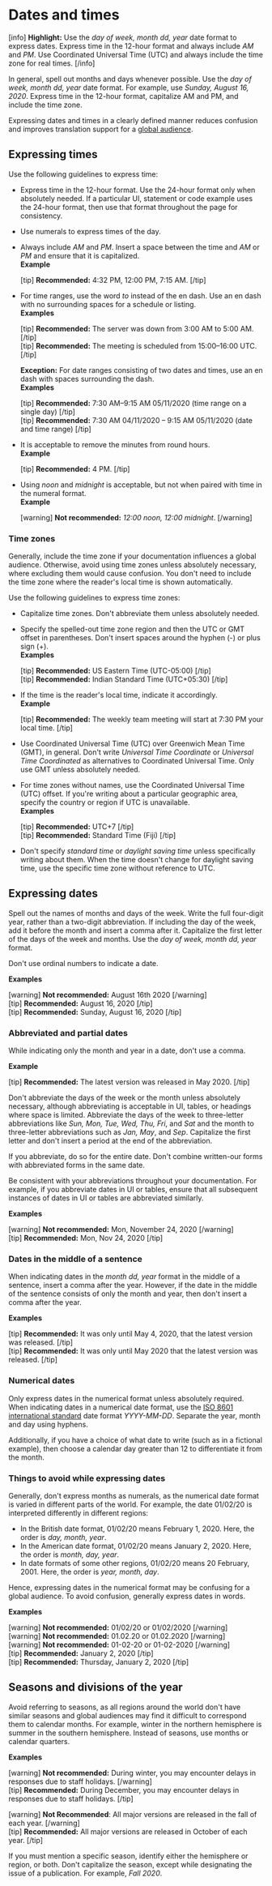 # Dates and times

[info] **Highlight:** Use the *day of week, month dd, year* date format to express dates. Express time in the 12-hour format and always include *AM* and *PM*. Use Coordinated Universal Time (UTC) and always include the time zone for real times. [/info]  

In general, spell out months and days whenever possible. Use the *day of week, month dd, year* date format. For example, use *Sunday, August 16, 2020*. Express time in the 12-hour format, capitalize AM and PM, and include the time zone.

Expressing dates and times in a clearly defined manner reduces confusion and improves translation support for a [global audience](https://make.wordpress.org/docs/style-guide/general-guidelines/global-audience/).

## Expressing times

Use the following guidelines to express time:
- Express time in the 12-hour format. Use the 24-hour format only when absolutely needed. If a particular UI, statement or code example uses the 24-hour format, then use that format throughout the page for consistency.
- Use numerals to express times of the day.
- Always include *AM* and *PM*. Insert a space between the time and *AM* or *PM* and ensure that it is capitalized.  
  **Example**  

  [tip] **Recommended:** 4:32 PM, 12:00 PM, 7:15 AM. [/tip]  

- For time ranges, use the word *to* instead of the en dash. Use an en dash with no surrounding spaces for a schedule or listing.  
  **Examples**  

  [tip] **Recommended:** The server was down from 3:00 AM to 5:00 AM. [/tip]  
  [tip] **Recommended:** The meeting is scheduled from 15:00–16:00 UTC. [/tip]  

  **Exception:** For date ranges consisting of two dates and times, use an en dash with spaces surrounding the dash.  
  **Examples**  

  [tip] **Recommended:** 7:30 AM–9:15 AM 05/11/2020 (time range on a single day) [/tip]  
  [tip] **Recommended:** 7:30 AM 04/11/2020 – 9:15 AM 05/11/2020 (date and time range) [/tip]  
- It is acceptable to remove the minutes from round hours.  
  **Example**  

  [tip] **Recommended:** 4 PM. [/tip]  
- Using *noon* and *midnight* is acceptable, but not when paired with time in the numeral format.  
  **Example**  

  [warning] **Not recommended:** *12:00 noon, 12:00 midnight*. [/warning]  

### Time zones

Generally, include the time zone if your documentation influences a global audience. Otherwise, avoid using time zones unless absolutely necessary, where excluding them would cause confusion. You don't need to include the time zone where the reader's local time is shown automatically.

Use the following guidelines to express time zones:
- Capitalize time zones. Don't abbreviate them unless absolutely needed.
- Specify the spelled-out time zone region and then the UTC or GMT offset in parentheses. Don't insert spaces around the hyphen (-) or plus sign (+).  
  **Examples**  

  [tip] **Recommended:** US Eastern Time (UTC-05:00) [/tip]  
  [tip] **Recommended:** Indian Standard Time (UTC+05:30) [/tip]  
- If the time is the reader's local time, indicate it accordingly.  
  **Example**  

  [tip] **Recommended:** The weekly team meeting will start at 7:30 PM your local time. [/tip]  
- Use Coordinated Universal Time (UTC) over Greenwich Mean Time (GMT), in general. Don't write *Universal Time Coordinate* or *Universal Time Coordinated* as alternatives to Coordinated Universal Time. Only use GMT unless absolutely needed.
- For time zones without names, use the Coordinated Universal Time (UTC) offset. If you're writing about a particular geographic area, specify the country or region if UTC is unavailable.  
  **Examples**  

  [tip] **Recommended:** UTC+7 [/tip]  
  [tip] **Recommended:** Standard Time (Fiji) [/tip]    
- Don't specify *standard time* or *daylight saving time* unless specifically writing about them. When the time doesn't change for daylight saving time, use the specific time zone without reference to UTC.

## Expressing dates

Spell out the names of months and days of the week. Write the full four-digit year, rather than a two-digit abbreviation. If including the day of the week, add it before the month and insert a comma after it. Capitalize the first letter of the days of the week and months. Use the *day of week, month dd, year* format.  

Don't use ordinal numbers to indicate a date.

**Examples**  

[warning] **Not recommended:** August 16th 2020 [/warning]  
[tip] **Recommended:** August 16, 2020 [/tip]  
[tip] **Recommended:** Sunday, August 16, 2020 [/tip]  

### Abbreviated and partial dates

While indicating only the month and year in a date, don't use a comma.

**Example**  

[tip] **Recommended:** The latest version was released in May 2020. [/tip]  

Don't abbreviate the days of the week or the month unless absolutely necessary, although abbreviating is acceptable in UI, tables, or headings where space is limited. Abbreviate the days of the week to three-letter abbreviations like *Sun, Mon, Tue, Wed, Thu, Fri*, and *Sat* and the month to three-letter abbreviations such as *Jan, May*, and *Sep*. Capitalize the first letter and don't insert a period at the end of the abbreviation.

If you abbreviate, do so for the entire date. Don't combine written-our forms with abbreviated forms in the same date.

Be consistent with your abbreviations throughout your documentation. For example, if you abbreviate dates in UI or tables, ensure that all subsequent instances of dates in UI or tables are abbreviated similarly.

**Examples**  

[warning] **Not recommended:** Mon, November 24, 2020 [/warning]  
[tip] **Recommended:** Mon, Nov 24, 2020 [/tip]  

### Dates in the middle of a sentence

When indicating dates in the *month dd, year* format in the middle of a sentence, insert a comma after the year. However, if the date in the middle of the sentence consists of only the month and year, then don't insert a comma after the year.

**Examples**  

[tip] **Recommended:** It was only until May 4, 2020, that the latest version was released. [/tip]  
[tip] **Recommended:** It was only until May 2020 that the latest version was released. [/tip]  

### Numerical dates

Only express dates in the numerical format unless absolutely required. When indicating dates in a numerical date format, use the [ISO 8601 international standard](https://wikipedia.org/wiki/ISO_8601) date format *YYYY-MM-DD*. Separate the year, month and day using hyphens.

Additionally, if you have a choice of what date to write (such as in a fictional example), then choose a calendar day greater than 12 to differentiate it from the month.

### Things to avoid while expressing dates

Generally, don't express months as numerals, as the numerical date format is varied in different parts of the world.
For example, the date 01/02/20 is interpreted differently in different regions:
- In the British date format, 01/02/20 means February 1, 2020. Here, the order is *day, month, year*.
- In the American date format, 01/02/20 means January 2, 2020. Here, the order is *month, day, year*.
- In date formats of some other regions, 01/02/20 means 20 February, 2001. Here, the order is *year, month, day*.

Hence, expressing dates in the numerical format may be confusing for a global audience. To avoid confusion, generally express dates in words.

**Examples**  

[warning] **Not recommended:** 01/02/20 or 01/02/2020 [/warning]  
[warning] **Not recommended:** 01.02.20 or 01.02.2020 [/warning]  
[warning] **Not recommended:** 01-02-20 or 01-02-2020 [/warning]  
[tip] **Recommended:** January 2, 2020 [/tip]  
[tip] **Recommended:** Thursday, January 2, 2020 [/tip]  

## Seasons and divisions of the year

Avoid referring to seasons, as all regions around the world don't have similar seasons and global audiences may find it difficult to correspond them to calendar months. For example, winter in the northern hemisphere is summer in the southern hemisphere. Instead of seasons, use months or calendar quarters.

**Examples**  

[warning] **Not recommended:** During winter, you may encounter delays in responses due to staff holidays.  [/warning]  
[tip] **Recommended:** During December, you may encounter delays in responses due to staff holidays. [/tip]  

[warning] **Not Recommended**: All major versions are released in the fall of each year. [/warning]  
[tip] **Recommended:** All major versions are released in October of each year. [/tip]  

If you must mention a specific season, identify either the hemisphere or region, or both. Don't capitalize the season, except while designating the issue of a publication. For example, *Fall 2020*.
